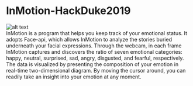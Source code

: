 # InMotion-HackDuke2019
![alt text](https://github.com/LeChn/hackduke2019/blob/master/img/gallery.jpg?raw=true)<br/>
InMotion is a program that helps you keep track of your emotional status. It adopts Face-api, which allows InMotion to analyze the stories buried underneath your facial expressions. Through the webcam, in each frame InMotion captures and discovers the ratio of seven emotional categories: happy, neutral, surprised, sad, angry, disgusted, and fearful, respectively. The data is visualized by presenting the composition of your emotion in real-time two-dimensional diagram. By moving the cursor around, you can readily take an insight into your emotion at any moment.
